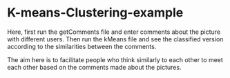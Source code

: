 # K-means-Clustering-example

Here, first run the getComments file and enter comments about the picture with different users. 
Then run the kMeans file and see the classified version according to the similarities between the comments.

The aim here is to facilitate people who think similarly to each other to meet each other based on the comments made about the pictures.
